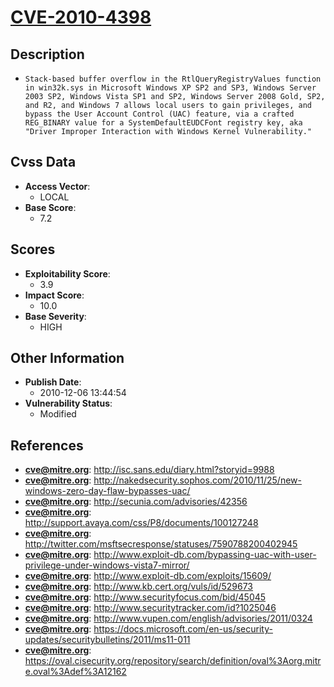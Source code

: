 
# [CVE-2010-4398](http://isc.sans.edu/diary.html?storyid=9988)

## Description

- `Stack-based buffer overflow in the RtlQueryRegistryValues function in win32k.sys in Microsoft Windows XP SP2 and SP3, Windows Server 2003 SP2, Windows Vista SP1 and SP2, Windows Server 2008 Gold, SP2, and R2, and Windows 7 allows local users to gain privileges, and bypass the User Account Control (UAC) feature, via a crafted REG_BINARY value for a SystemDefaultEUDCFont registry key, aka "Driver Improper Interaction with Windows Kernel Vulnerability."`

## Cvss Data

- **Access Vector**:
  - LOCAL
- **Base Score**:
  - 7.2

## Scores

- **Exploitability Score**:
  - 3.9
- **Impact Score**:
  - 10.0
- **Base Severity**:
  - HIGH

## Other Information

- **Publish Date**:
  - 2010-12-06 13:44:54
- **Vulnerability Status**:
  - Modified

## References

- **cve@mitre.org**: http://isc.sans.edu/diary.html?storyid=9988
- **cve@mitre.org**: http://nakedsecurity.sophos.com/2010/11/25/new-windows-zero-day-flaw-bypasses-uac/
- **cve@mitre.org**: http://secunia.com/advisories/42356
- **cve@mitre.org**: http://support.avaya.com/css/P8/documents/100127248
- **cve@mitre.org**: http://twitter.com/msftsecresponse/statuses/7590788200402945
- **cve@mitre.org**: http://www.exploit-db.com/bypassing-uac-with-user-privilege-under-windows-vista7-mirror/
- **cve@mitre.org**: http://www.exploit-db.com/exploits/15609/
- **cve@mitre.org**: http://www.kb.cert.org/vuls/id/529673
- **cve@mitre.org**: http://www.securityfocus.com/bid/45045
- **cve@mitre.org**: http://www.securitytracker.com/id?1025046
- **cve@mitre.org**: http://www.vupen.com/english/advisories/2011/0324
- **cve@mitre.org**: https://docs.microsoft.com/en-us/security-updates/securitybulletins/2011/ms11-011
- **cve@mitre.org**: https://oval.cisecurity.org/repository/search/definition/oval%3Aorg.mitre.oval%3Adef%3A12162
